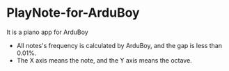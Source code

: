 # PlayNote-for-ArduBoy
It is a piano app for ArduBoy

* All notes's frequency is calculated by ArduBoy, and the gap is less than 0.01%.
* The X axis means the note, and the Y axis means the octave.
